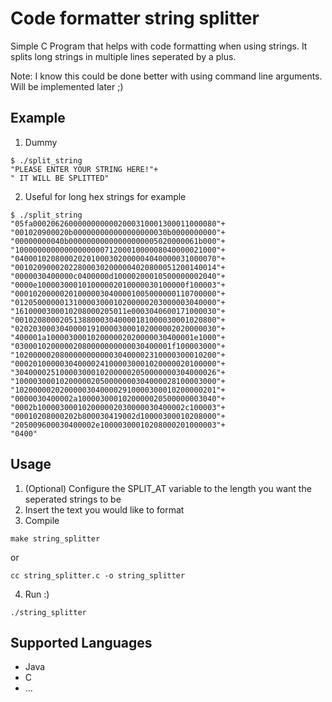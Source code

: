 # Code formatter string splitter

Simple C Program that helps with code formatting when using strings.
It splits long strings in multiple lines seperated by a plus.

Note: I know this could be done better with using command line arguments. Will be implemented later ;)

## Example
1. Dummy
  ```
  $ ./split_string 
  "PLEASE ENTER YOUR STRING HERE!"+
  " IT WILL BE SPLITTED"
  ```

2. Useful for long hex strings for example
  ```
  $ ./split_string
  "05fa00020626000000000002000310001300011000080"+
  "001020900020b000000000000000000030b0000000000"+
  "00000000040b00000000000000000005020000061b000"+
  "100000000000000000007120001000008040000021000"+
  "040001020800020201000302000004040000031000070"+
  "001020900020228000302000004020800051200140014"+
  "0000030400000c0400000d10000200010500000002040"+
  "0000e100003000101000002010000030100000f100003"+
  "000102000002010000030400001005000000110700000"+
  "012050000001310000300010200000203000003040000"+
  "1610000300010208000205011e0003040600171000030"+
  "001020800020513880003040000181000030001020800"+
  "020203000304000019100003000102000002020000030"+
  "400001a100003000102000002020000030400001e1000"+
  "03000102000002080000000000030400001f100003000"+
  "102000002080000000000030400002310000300010200"+
  "000201000003040000241000030001020000020100000"+
  "304000025100003000102000002050000000304000026"+
  "100003000102000002050000000304000028100003000"+
  "102000002020000030400002910000300010200000201"+
  "0000030400002a1000030001020000020500000003040"+
  "0002b100003000102000002030000030400002c100003"+
  "00010208000202b800030419002d10000300010208000"+
  "205009600030400002e10000300010208000201000003"+
  "0400"
  ```

## Usage

1. (Optional) Configure the SPLIT_AT variable to the length you want the seperated strings to be
2. Insert the text you would like to format
3. Compile
  ```
  make string_splitter
  ```
  or 
  ```
  cc string_splitter.c -o string_splitter
  ```
4. Run :)
  ```
  ./string_splitter
  ```

## Supported Languages
- Java
- C
- ...
